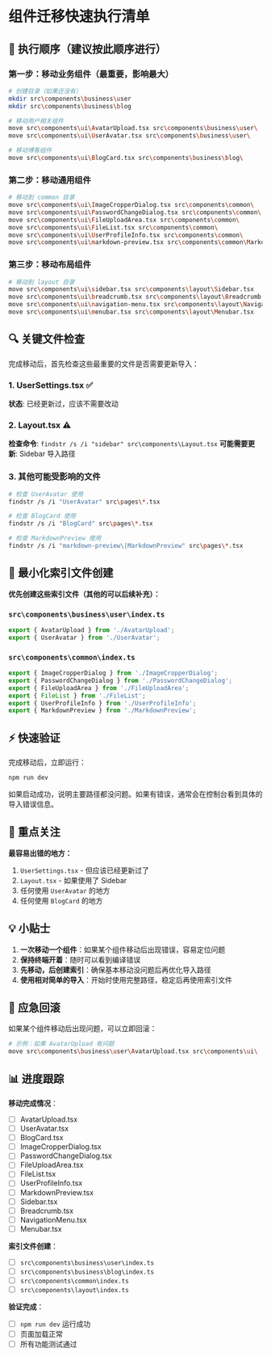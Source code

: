 # 组件迁移快速执行清单

## 🚀 执行顺序（建议按此顺序进行）

### 第一步：移动业务组件（最重要，影响最大）
```bash
# 创建目录（如果还没有）
mkdir src\components\business\user
mkdir src\components\business\blog

# 移动用户相关组件
move src\components\ui\AvatarUpload.tsx src\components\business\user\
move src\components\ui\UserAvatar.tsx src\components\business\user\

# 移动博客组件
move src\components\ui\BlogCard.tsx src\components\business\blog\
```

### 第二步：移动通用组件
```bash
# 移动到 common 目录
move src\components\ui\ImageCropperDialog.tsx src\components\common\
move src\components\ui\PasswordChangeDialog.tsx src\components\common\
move src\components\ui\FileUploadArea.tsx src\components\common\
move src\components\ui\FileList.tsx src\components\common\
move src\components\ui\UserProfileInfo.tsx src\components\common\
move src\components\ui\markdown-preview.tsx src\components\common\MarkdownPreview.tsx
```

### 第三步：移动布局组件
```bash
# 移动到 layout 目录
move src\components\ui\sidebar.tsx src\components\layout\Sidebar.tsx
move src\components\ui\breadcrumb.tsx src\components\layout\Breadcrumb.tsx
move src\components\ui\navigation-menu.tsx src\components\layout\NavigationMenu.tsx
move src\components\ui\menubar.tsx src\components\layout\Menubar.tsx
```

## 🔍 关键文件检查

完成移动后，首先检查这些最重要的文件是否需要更新导入：

### 1. UserSettings.tsx ✅ 
**状态**: 已经更新过，应该不需要改动

### 2. Layout.tsx ⚠️
**检查命令**: `findstr /s /i "sidebar" src\components\Layout.tsx`
**可能需要更新**: Sidebar 导入路径

### 3. 其他可能受影响的文件
```bash
# 检查 UserAvatar 使用
findstr /s /i "UserAvatar" src\pages\*.tsx

# 检查 BlogCard 使用  
findstr /s /i "BlogCard" src\pages\*.tsx

# 检查 MarkdownPreview 使用
findstr /s /i "markdown-preview\|MarkdownPreview" src\pages\*.tsx
```

## 📝 最小化索引文件创建

**优先创建这些索引文件（其他的可以后续补充）：**

### `src\components\business\user\index.ts`
```typescript
export { AvatarUpload } from './AvatarUpload';
export { UserAvatar } from './UserAvatar';
```

### `src\components\common\index.ts`
```typescript
export { ImageCropperDialog } from './ImageCropperDialog';
export { PasswordChangeDialog } from './PasswordChangeDialog';
export { FileUploadArea } from './FileUploadArea';
export { FileList } from './FileList';
export { UserProfileInfo } from './UserProfileInfo';
export { MarkdownPreview } from './MarkdownPreview';
```

## ⚡ 快速验证

完成移动后，立即运行：
```bash
npm run dev
```

如果启动成功，说明主要路径都没问题。如果有错误，通常会在控制台看到具体的导入错误信息。

## 🎯 重点关注

**最容易出错的地方：**
1. `UserSettings.tsx` - 但应该已经更新过了
2. `Layout.tsx` - 如果使用了 Sidebar
3. 任何使用 `UserAvatar` 的地方
4. 任何使用 `BlogCard` 的地方

## 💡 小贴士

1. **一次移动一个组件**：如果某个组件移动后出现错误，容易定位问题
2. **保持终端开着**：随时可以看到编译错误
3. **先移动，后创建索引**：确保基本移动没问题后再优化导入路径
4. **使用相对简单的导入**：开始时使用完整路径，稳定后再使用索引文件

## 🚨 应急回滚

如果某个组件移动后出现问题，可以立即回滚：
```bash
# 示例：如果 AvatarUpload 有问题
move src\components\business\user\AvatarUpload.tsx src\components\ui\
```

## 📊 进度跟踪

**移动完成情况**：
- [ ] AvatarUpload.tsx
- [ ] UserAvatar.tsx  
- [ ] BlogCard.tsx
- [ ] ImageCropperDialog.tsx
- [ ] PasswordChangeDialog.tsx
- [ ] FileUploadArea.tsx
- [ ] FileList.tsx
- [ ] UserProfileInfo.tsx
- [ ] MarkdownPreview.tsx
- [ ] Sidebar.tsx
- [ ] Breadcrumb.tsx
- [ ] NavigationMenu.tsx
- [ ] Menubar.tsx

**索引文件创建**：
- [ ] `src\components\business\user\index.ts`
- [ ] `src\components\business\blog\index.ts`
- [ ] `src\components\common\index.ts`
- [ ] `src\components\layout\index.ts`

**验证完成**：
- [ ] `npm run dev` 运行成功
- [ ] 页面加载正常
- [ ] 所有功能测试通过 